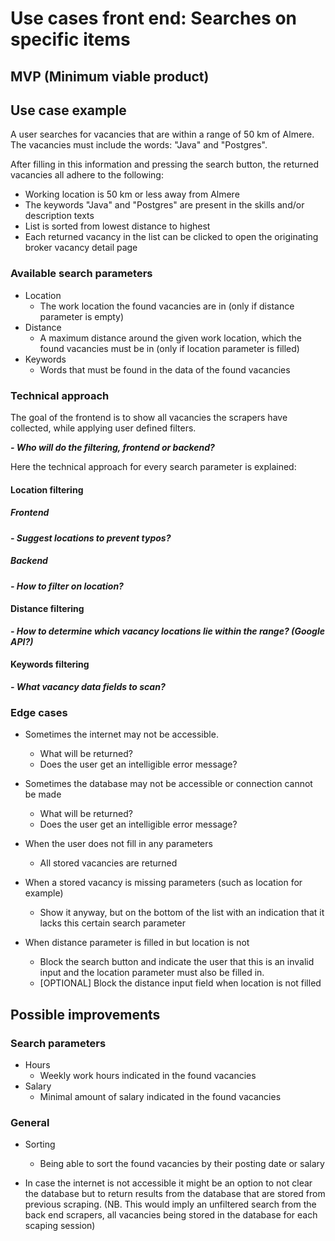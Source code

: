 # Use cases front end: Searches on specific items

## MVP (Minimum viable product)

## Use case example

A user searches for vacancies that are within a range of 50 km of Almere. The vacancies must include the words: "Java" and "Postgres".

After filling in this information and pressing the search button, the returned vacancies all adhere to the following:
- Working location is 50 km or less away from Almere
- The keywords "Java" and "Postgres" are present in the skills and/or description texts
- List is sorted from lowest distance to highest
- Each returned vacancy in the list can be clicked to open the originating broker vacancy detail page

### Available search parameters
- Location
    - The work location the found vacancies are in (only if distance parameter is empty)
- Distance
    - A maximum distance around the given work location, which the found vacancies must be in (only if location parameter is filled)
- Keywords
    - Words that must be found in the data of the found vacancies

### Technical approach
The goal of the frontend is to show all vacancies the scrapers have collected, while applying user defined filters.

**_- Who will do the filtering, frontend or backend?_**

Here the technical approach for every search parameter is explained:

#### Location filtering

##### Frontend
**_- Suggest locations to prevent typos?_**

##### Backend
**_- How to filter on location?_**

#### Distance filtering
**_- How to determine which vacancy locations lie within the range? (Google API?)_**

#### Keywords filtering
**_- What vacancy data fields to scan?_**

### Edge cases
- Sometimes the internet may not be accessible. 
   - What will be returned? 
   - Does the user get an intelligible error message?
   
 - Sometimes the database may not be accessible or connection cannot be made
   - What will be returned? 
   - Does the user get an intelligible error message?

- When the user does not fill in any parameters
    - All stored vacancies are returned

- When a stored vacancy is missing parameters (such as location for example)
    - Show it anyway, but on the bottom of the list with an indication that it lacks this certain search parameter

- When distance parameter is filled in but location is not
    - Block the search button and indicate the user that this is an invalid input and the location parameter must also be filled in.
    - [OPTIONAL] Block the distance input field when location is not filled

## Possible improvements

### Search parameters

- Hours
    - Weekly work hours indicated in the found vacancies
- Salary
    - Minimal amount of salary indicated in the found vacancies
    
### General

- Sorting
    - Being able to sort the found vacancies by their posting date or salary

- In case the internet is not accessible it might be an option to not clear the database but to return results from the database that are stored from previous scraping. (NB. This would imply an unfiltered search from the back end scrapers, all vacancies being stored in the database for each scaping session)



